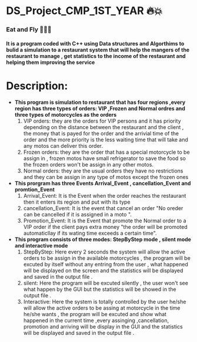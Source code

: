 # DS_Project_CMP_1ST_YEAR :fire::collision: 
### Eat and  Fly :pizza::hamburger::fork_and_knife:
#### It is a program  coded with C++ using Data structures and Algorthims to bulid a simulation to a restaurant system that will help the mangers of the restaurant to manage , get statistics to the income of the restaurant and  helping them improving the service 
# Description:
- **This program is simulation to restaurant that has four regions ,every region has three types of orders: VIP ,Frozen and Normal ordres and three types of motorcycles as the orders**
   1. VIP orders: they are the orders for VIP persons and it has priority depending on the distance between the restaurant and the client , the money that is payed for the order and the arrivial time of the order and the more priority is the less waiting  time that will take and any motos can deliver this order.
   2. Frozen orders: they are the order that has a special motorcycle to be assign in , frozen motos have  small refrigerator to save the food so the frozen orders won't be assign in any other motos.
   3. Normal orders: they are the usual orders they have no restrictions and they can be assign in any type of motos except the frozen ones
- **This prorgram has three Events Arrival_Event , cancellation_Event and promtion_Event**
   1. Arrival_Event: It is the Event when the order reaches the restaurant then it enters its region and put with its type
   2. cancellation_Event: It is the event that cancel an order "No oreder can be cancelled if it is assigned in a moto ".
   3. Promotion_Event: It is the Event that promote the Normal order to a VIP order if the client pays extra money "the order will be promoted automaticllay if its wating time exceeds a certain time".
- **This program consists of three modes: StepByStep mode  , silent mode and interactive mode**
    1. StepByStep: Here  every 2 seconds  the  system will allow the active orders to be assign in the available motorcycles , the program will be excuted by itself without any entring from the user , what happened will be displayed on the screen  and the statistics will be displayed and saved in the output file .
    2. silent: Here the program will be excuted silently , the user won't see what happen by the GUI but the statistics will be showed in the output file .
    3. Interactive: Here the system is totally controlled by the user he/she will allow the active orders to be assing at motorcycle in the time he/she wants , the program will be excuted and show what happened in the current time ,every assinging  ,cancellation, promotion and arriving will be display in the GUI and the statistics will be displayed and saved in the output file .  
